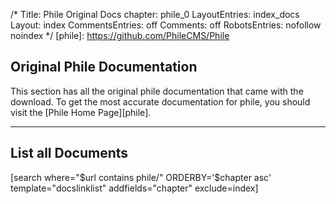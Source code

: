 /*
Title: Phile Original Docs
chapter: phile_0
LayoutEntries: index_docs
Layout: index
CommentsEntries: off
Comments: off
RobotsEntries: nofollow noindex
*/
[phile]: https://github.com/PhileCMS/Phile


Original Phile Documentation
--------------

This section has all the original phile documentation that came with the download.  To get the most accurate documentation for phile, you should visit the [Phile Home Page][phile].

-----

## List all Documents

[search  where="$url contains phile/" ORDERBY='$chapter asc'  template="docslinklist" addfields="chapter" exclude=index]
